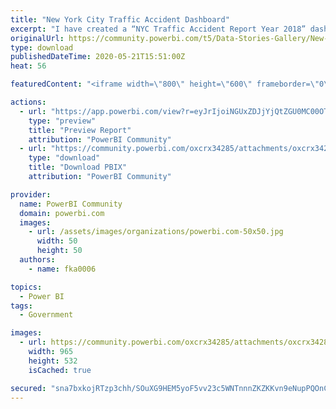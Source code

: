 ```yaml
---
title: "New York City Traffic Accident Dashboard"
excerpt: "I have created a “NYC Traffic Accident Report Year 2018” dashboard, which is integrated to Google Cloud (underlay data) and Power BI from NYC"
originalUrl: https://community.powerbi.com/t5/Data-Stories-Gallery/New-York-City-Traffic-Accident-Dashboard/m-p/1101892
type: download
publishedDateTime: 2020-05-21T15:51:00Z
heat: 56

featuredContent: "<iframe width=\"800\" height=\"600\" frameborder=\"0\" src=\"https://app.powerbi.com/view?r=eyJrIjoiNGUxZDJjYjQtZGU0MC00OTMwLWE1YmEtZDUxNWEzMDc5MjIyIiwidCI6IjkyYWVlZTNjLTk2OWYtNDU5OS1iM2ZkLTQyYmQ3ZTA1NTliOCIsImMiOjl9\"></iframe>"

actions:
  - url: "https://app.powerbi.com/view?r=eyJrIjoiNGUxZDJjYjQtZGU0MC00OTMwLWE1YmEtZDUxNWEzMDc5MjIyIiwidCI6IjkyYWVlZTNjLTk2OWYtNDU5OS1iM2ZkLTQyYmQ3ZTA1NTliOCIsImMiOjl9"
    type: "preview"
    title: "Preview Report"
    attribution: "PowerBI Community"
  - url: "https://community.powerbi.com/oxcrx34285/attachments/oxcrx34285/DataStoriesGallery/3983/2/Power%20BI%20NYC%20Traffic.pbix"
    type: "download"
    title: "Download PBIX"
    attribution: "PowerBI Community"

provider:
  name: PowerBI Community
  domain: powerbi.com
  images:
    - url: /assets/images/organizations/powerbi.com-50x50.jpg
      width: 50
      height: 50
  authors:
    - name: fka0006

topics:
  - Power BI
tags:
  - Government

images:
  - url: https://community.powerbi.com/oxcrx34285/attachments/oxcrx34285/DataStoriesGallery/3983/1/NYC%20Traffic%20Dashboard.JPG
    width: 965
    height: 532
    isCached: true

secured: "sna7bxkojRTzp3chh/SOuXG9HEM5yoF5vv23c5WNTnnnZKZKKvn9eNupPQOnCMqBWW0a7pBEzsn5t9M29kBDVn5I1TY9U2NtfF3WCSp/MREh0My28ywt+Dr7OkP1Z43ie9vGivvxPUNMKPMfD7eX+Vu94YQjoBLVd2K2beYriE5DkzLj74DX/3DJw6r0Jn7Dn68wEXByGvhTYuGmboQi25kAUq5NuH92UwnkNjTxO7Faa29VX9Iowe08XeTI0LNHYm0R1TvsiUm/tQMya9DZCxrW00URm3nRksRQJk2GfliIaWpEl2L3Ag6jlXU5DaTVhyIEP+Y350K5+Sum2YWdk+9EzxRHsKyZdJT2I+Vd3JY+Lb/LczDLl4YQYbwP2TBn;IoxAOAHKmnIkOYL9Jc9gOA=="
---
```


